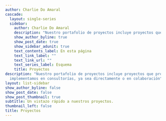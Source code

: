 ```yaml
---
author: Charlie Do Amaral
cascade:
  layout: single-series
  sidebar:
    author: Charlie Do Amaral
    description: "Nuestro portafolio de proyectos incluye proyectos que proyectos que            implementamos en consultorías, ya sea directamente o en colaboración"
    show_author_byline: true
    show_post_date: true
    show_sidebar_adunit: true
    text_contents_label: En esta página
    text_link_label: ""
    text_link_url: ""
    text_series_label: Esquema
    title: Proyectos
description: "Nuestro portafolio de proyectos incluye proyectos que proyectos que
  implementamos en consultorías, ya sea directamente o en colaboración"
layout: list-sidebar
show_author_byline: false
show_post_date: false
show_post_thumbnail: true
subtitle: Un vistazo rápido a nuestros proyectos.
thumbnail_left: false
title: Proyectos
---
```

